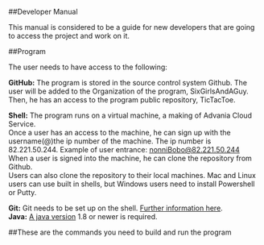 ##Developer Manual

This manual is considered to be a guide for new developers that are going to access the project and work on it. </br>

##Program

The user needs to have access to the following:

**GitHub:** The program is stored in the source control system Github. The user will be added to the Organization of the program, SixGirlsAndAGuy. Then, he has an access to the program public repository, TicTacToe.

**Shell:** The program runs on a virtual machine, a making of Advania Cloud Service.  <br /> Once a user has an access to the machine, he can sign up with the username(@)the ip number of the machine. The ip number is 82.221.50.244.
Example of user entrance: nonniBobo@82.221.50.244 <br />
When a user is signed into the machine, he can clone the repository from Github. </br>
Users can also clone the repository to their local machines. Mac and Linux users can use built in shells, but Windows users need to install Powershell or Putty.</br>

**Git:** Git needs to be set up on the shell. [Further information here](http://git-scm.com/book/en/v2/Getting-Started-Installing-Git "a Safari extension"). </br>
**Java:** [A java version](https://java.com/en/download/ "java") 1.8 or newer is required. </br>


##These are the commands you need to build and run the program
